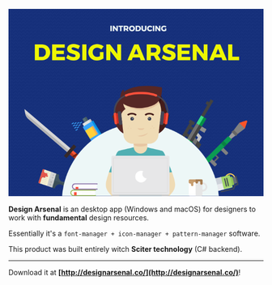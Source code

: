 ﻿<a href="http://designarsenal.co/"><img src="/ContentBlog/designarsenal.png" /></a>

**Design Arsenal** is an desktop app (Windows and macOS) for designers to work with __fundamental__ design resources.

Essentially it's a `font-manager + icon-manager + pattern-manager` software.

This product was built entirely witch **Sciter technology** (C# backend).

---

Download it at **[http://designarsenal.co/](http://designarsenal.co/)**!